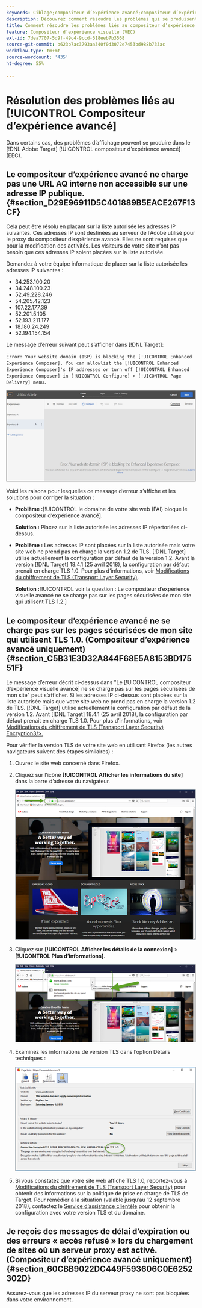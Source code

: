 ```yaml
---
keywords: Ciblage;compositeur d’expérience avancé;compositeur d’expérience visuelle;dépannage compositeur d’expérience avancé;résolution des problèmes
description: Découvrez comment résoudre les problèmes qui se produisent parfois dans l’Adobe [!DNL Target] Compositeur d’expérience avancé (EEC) dans certains cas.
title: Comment résoudre les problèmes liés au compositeur d’expérience avancé ?
feature: Compositeur d’expérience visuelle (VEC)
exl-id: 7dea7707-5d9f-49c4-9ccd-618eeb7b3568
source-git-commit: b623b7ac3793aa340f0d3072e7453bd988b733ac
workflow-type: tm+mt
source-wordcount: '435'
ht-degree: 55%

---
```


# Résolution des problèmes liés au [!UICONTROL Compositeur d’expérience avancé]

Dans certains cas, des problèmes d’affichage peuvent se produire dans le [!DNL Adobe Target] [!UICONTROL compositeur d’expérience avancé] (EEC).

## Le compositeur d’expérience avancé ne charge pas une URL AQ interne non accessible sur une adresse IP publique. {#section_D29E96911D5C401889B5EACE267F13CF}

Cela peut être résolu en plaçant sur la liste autorisée les adresses IP suivantes. Ces adresses IP sont destinées au serveur de l’Adobe utilisé pour le proxy du compositeur d’expérience avancé. Elles ne sont requises que pour la modification des activités. Les visiteurs de votre site n’ont pas besoin que ces adresses IP soient placées sur la liste autorisée.

Demandez à votre équipe informatique de placer sur la liste autorisée les adresses IP suivantes :

* 34.253.100.20
* 34.248.100.23
* 52.49.228.246
* 54.205.42.123
* 107.22.177.39
* 52.201.5.105
* 52.193.211.177
* 18.180.24.249
* 52.194.154.154

Le message d’erreur suivant peut s’afficher dans [!DNL Target]:

`Error: Your website domain (ISP) is blocking the [!UICONTROL Enhanced Experience Composer]. You can allowlist the [!UICONTROL Enhanced Experience Composer]'s IP addresses or turn off [!UICONTROL Enhanced Experience Composer] in [!UICONTROL Configure] > [!UICONTROL Page Delivery] menu.`

![](assets/EEC_error.png)

Voici les raisons pour lesquelles ce message d’erreur s’affiche et les solutions pour corriger la situation :

* **Problème :**[!UICONTROL le domaine de votre site web (FAI) bloque le compositeur d’expérience avancé].

   **Solution :** Placez sur la liste autorisée les adresses IP répertoriées ci-dessus.

* **Problème :** Les adresses IP sont placées sur la liste autorisée mais votre site web ne prend pas en charge la version 1.2 de TLS.  [!DNL Target] utilise actuellement la configuration par défaut de la version 1.2. Avant la version  [!DNL Target] 18.4.1 (25 avril 2018), la configuration par défaut prenait en charge TLS 1.0. Pour plus d’informations, voir  [Modifications du chiffrement de TLS (Transport Layer Security)](/help/c-implementing-target/c-considerations-before-you-implement-target/tls-transport-layer-security-encryption.md#concept_CC1001E9D3AE4BABAF90B8311B0A6451).

   **Solution :**[!UICONTROL voir la question : Le compositeur d’expérience visuelle avancé ne se charge pas sur les pages sécurisées de mon site qui utilisent TLS 1.2.]

## Le compositeur d’expérience avancé ne se charge pas sur les pages sécurisées de mon site qui utilisent TLS 1.0. (Compositeur d’expérience avancé uniquement)  {#section_C5B31E3D32A844F68E5A8153BD17551F}

Le message d’erreur décrit ci-dessus dans &quot;Le [!UICONTROL compositeur d’expérience visuelle avancé] ne se charge pas sur les pages sécurisées de mon site&quot; peut s’afficher. Si les adresses IP ci-dessus sont placées sur la liste autorisée mais que votre site web ne prend pas en charge la version 1.2 de TLS. [!DNL Target] utilise actuellement la configuration par défaut de la version 1.2. Avant [!DNL Target] 18.4.1 (25 avril 2018), la configuration par défaut prenait en charge TLS 1.0. Pour plus d’informations, voir [Modifications du chiffrement de TLS (Transport Layer Security) Encryption3/>.](/help/c-implementing-target/c-considerations-before-you-implement-target/tls-transport-layer-security-encryption.md#concept_CC1001E9D3AE4BABAF90B8311B0A6451)

Pour vérifier la version TLS de votre site web en utilisant Firefox (les autres navigateurs suivent des étapes similaires) :

1. Ouvrez le site web concerné dans Firefox.
1. Cliquez sur l’icône **[!UICONTROL Afficher les informations du site]** dans la barre d’adresse du navigateur.

   ![](assets/firefox_more_info.png)

1. Cliquez sur **[!UICONTROL Afficher les détails de la connexion]** > **[!UICONTROL Plus d’informations]**.

   ![](assets/firefox_more_info_2.png)

1. Examinez les informations de version TLS dans l’option Détails techniques :

   ![](assets/firefox_more_info_3.png)

1. Si vous constatez que votre site web affiche TLS 1.0, reportez-vous à [Modifications du chiffrement de TLS (Transport Layer Security)](/help/c-implementing-target/c-considerations-before-you-implement-target/tls-transport-layer-security-encryption.md#concept_CC1001E9D3AE4BABAF90B8311B0A6451) pour obtenir des informations sur la politique de prise en charge de TLS de Target. Pour remédier à la situation (valable jusqu’au 12 septembre 2018), contactez le [Service d’assistance clientèle](/help/cmp-resources-and-contact-information.md#reference_ACA3391A00EF467B87930A450050077C) pour obtenir la configuration avec votre version TLS et du domaine.

## Je reçois des messages de délai d’expiration ou des erreurs « accès refusé » lors du chargement de sites où un serveur proxy est activé. (Compositeur d’expérience avancé uniquement)  {#section_60CBB9022DC449F593606C0E6252302D}

Assurez-vous que les adresses IP du serveur proxy ne sont pas bloquées dans votre environnement.
